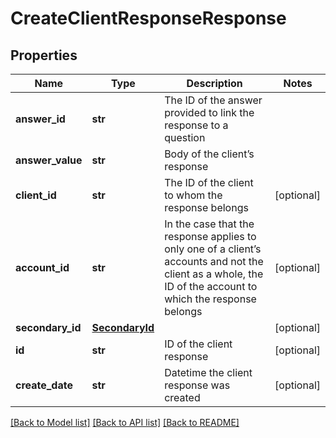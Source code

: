 # CreateClientResponseResponse

## Properties
Name | Type | Description | Notes
------------ | ------------- | ------------- | -------------
**answer_id** | **str** | The ID of the answer provided to link the response to a question | 
**answer_value** | **str** | Body of the client’s response | 
**client_id** | **str** | The ID of the client to whom the response belongs | [optional] 
**account_id** | **str** | In the case that the response applies to only one of a client’s accounts and not the client as a whole, the ID of the account to which the response belongs | [optional] 
**secondary_id** | [**SecondaryId**](SecondaryId.md) |  | [optional] 
**id** | **str** | ID of the client response | [optional] 
**create_date** | **str** | Datetime the client response was created | [optional] 

[[Back to Model list]](../README.md#documentation-for-models) [[Back to API list]](../README.md#documentation-for-api-endpoints) [[Back to README]](../README.md)



